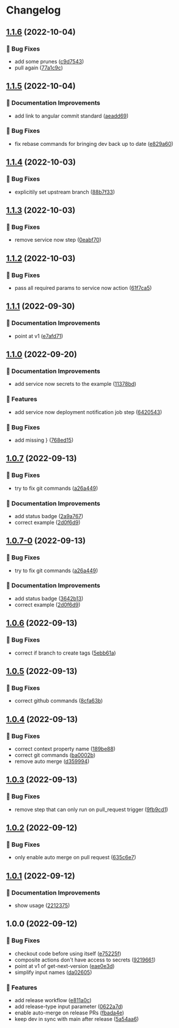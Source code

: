 # Changelog

## [1.1.6](https://github.com/agrc/release-composite-action/compare/v1.1.5...v1.1.6) (2022-10-04)


### 🐛 Bug Fixes

* add some prunes ([c9d7543](https://github.com/agrc/release-composite-action/commit/c9d7543d8672bc8c62f92df921be6d45a6bc9cdc))
* pull again ([77a1c9c](https://github.com/agrc/release-composite-action/commit/77a1c9c5750e37c1b714788d0b5e9c2a354f2135))

## [1.1.5](https://github.com/agrc/release-composite-action/compare/v1.1.4...v1.1.5) (2022-10-04)


### 📖 Documentation Improvements

* add link to angular commit standard ([aeadd69](https://github.com/agrc/release-composite-action/commit/aeadd695932d82841c6a4879d8cb8395e4092742))


### 🐛 Bug Fixes

* fix rebase commands for bringing dev back up to date ([e829a60](https://github.com/agrc/release-composite-action/commit/e829a606de079ef6d6d9c0fe8751a2687bbafacf))

## [1.1.4](https://github.com/agrc/release-composite-action/compare/v1.1.3...v1.1.4) (2022-10-03)


### 🐛 Bug Fixes

* explicitily set upstream branch ([88b7f33](https://github.com/agrc/release-composite-action/commit/88b7f33dd8cc8b55811b7ff82ec4ecbc00ab78a7))

## [1.1.3](https://github.com/agrc/release-composite-action/compare/v1.1.2...v1.1.3) (2022-10-03)


### 🐛 Bug Fixes

* remove service now step ([0eabf70](https://github.com/agrc/release-composite-action/commit/0eabf708f4228e6cd008e52fbb7a1ff5d62b5c71))

## [1.1.2](https://github.com/agrc/release-composite-action/compare/v1.1.1...v1.1.2) (2022-10-03)


### 🐛 Bug Fixes

* pass all required params to service now action ([61f7ca5](https://github.com/agrc/release-composite-action/commit/61f7ca5a710a969509380343e6e093e161a96b5a))

## [1.1.1](https://github.com/agrc/release-composite-action/compare/v1.1.0...v1.1.1) (2022-09-30)


### 📖 Documentation Improvements

* point at v1 ([e7afd71](https://github.com/agrc/release-composite-action/commit/e7afd71a88e54812d56bdc17a1b4ace1e2bc8c04))

## [1.1.0](https://github.com/agrc/release-composite-action/compare/v1.0.7...v1.1.0) (2022-09-20)


### 📖 Documentation Improvements

* add service now secrets to the example ([11378bd](https://github.com/agrc/release-composite-action/commit/11378bded0168101866169369a4cb4350c36a67a))


### 🚀 Features

* add service now deployment notification job step ([6420543](https://github.com/agrc/release-composite-action/commit/6420543d9f1cb1f81070a7a0a66f171f0549a52b))


### 🐛 Bug Fixes

* add missing } ([768ed15](https://github.com/agrc/release-composite-action/commit/768ed1549026a1a7597ab6e3b5b443c1135fd5e6))

## [1.0.7](https://github.com/agrc/release-composite-action/compare/v1.0.6...v1.0.7) (2022-09-13)


### 🐛 Bug Fixes

* try to fix git commands ([a26a449](https://github.com/agrc/release-composite-action/commit/a26a449590a5fa55804a4dacd803d65a4d988628))


### 📖 Documentation Improvements

* add status badge ([2a9a767](https://github.com/agrc/release-composite-action/commit/2a9a767271f73150c55d4fee758359a0cd5e7b28))
* correct example ([2d0f6d9](https://github.com/agrc/release-composite-action/commit/2d0f6d916fedd8c5373bc6f542f459679a8fb41e))

## [1.0.7-0](https://github.com/agrc/release-composite-action/compare/v1.0.6...v1.0.7-0) (2022-09-13)


### 🐛 Bug Fixes

* try to fix git commands ([a26a449](https://github.com/agrc/release-composite-action/commit/a26a449590a5fa55804a4dacd803d65a4d988628))


### 📖 Documentation Improvements

* add status badge ([3642b13](https://github.com/agrc/release-composite-action/commit/3642b1348cad1e37e791b7c752c493ecbe71d436))
* correct example ([2d0f6d9](https://github.com/agrc/release-composite-action/commit/2d0f6d916fedd8c5373bc6f542f459679a8fb41e))

## [1.0.6](https://github.com/agrc/release-composite-action/compare/v1.0.5...v1.0.6) (2022-09-13)


### 🐛 Bug Fixes

* correct if branch to create tags ([5ebb61a](https://github.com/agrc/release-composite-action/commit/5ebb61a4b29591103259a1648c0a2f3c55181d06))

## [1.0.5](https://github.com/agrc/release-composite-action/compare/v1.0.4...v1.0.5) (2022-09-13)


### 🐛 Bug Fixes

* correct github commands ([8cfa63b](https://github.com/agrc/release-composite-action/commit/8cfa63b9a9a41b982f9a349c00e7a371d99e12a6))

## [1.0.4](https://github.com/agrc/release-composite-action/compare/v1.0.3...v1.0.4) (2022-09-13)


### 🐛 Bug Fixes

* correct context property name ([189be88](https://github.com/agrc/release-composite-action/commit/189be88a868e2ba402be5aff1aa26f78d093f176))
* correct git commands ([ba0002b](https://github.com/agrc/release-composite-action/commit/ba0002ba00b2e7f85e7dfa67433d8edc675a04d0))
* remove auto merge ([d359994](https://github.com/agrc/release-composite-action/commit/d359994dc513329b3ae865736deb7dbbd2792709))

## [1.0.3](https://github.com/agrc/release-composite-action/compare/v1.0.2...v1.0.3) (2022-09-13)


### 🐛 Bug Fixes

* remove step that can only run on pull_request trigger ([9fb9cd1](https://github.com/agrc/release-composite-action/commit/9fb9cd167de67eb91c038631cfa2ac7592cae34a))

## [1.0.2](https://github.com/agrc/release-composite-action/compare/v1.0.1...v1.0.2) (2022-09-12)


### 🐛 Bug Fixes

* only enable auto merge on pull request ([635c6e7](https://github.com/agrc/release-composite-action/commit/635c6e70cfd4ce908f8779bb9faab92e2bcc43a7))

## [1.0.1](https://github.com/agrc/release-composite-action/compare/v1.0.0...v1.0.1) (2022-09-12)


### 📖 Documentation Improvements

* show usage ([2212375](https://github.com/agrc/release-composite-action/commit/22123754d85aed0c78b7e0ace880abd30b883c68))

## 1.0.0 (2022-09-12)


### 🐛 Bug Fixes

* checkout code before using itself ([e75225f](https://github.com/agrc/release-composite-action/commit/e75225f2f84c775827884e899e18cb97205b3031))
* composite actions don't have access to secrets ([9219661](https://github.com/agrc/release-composite-action/commit/9219661da41ff66b455d976b8ad179271890de3e))
* point at v1 of get-next-version ([eae0e3d](https://github.com/agrc/release-composite-action/commit/eae0e3de01fb7da97b993951f5a5ef7a891478b9))
* simplify input names ([da02605](https://github.com/agrc/release-composite-action/commit/da02605b87715f7a01bf5fb2fc1c42e219a4b50c))


### 🚀 Features

* add release workflow ([e811a0c](https://github.com/agrc/release-composite-action/commit/e811a0c5c401328b659fbb323492fb5433b10399))
* add release-type input parameter ([0622a7d](https://github.com/agrc/release-composite-action/commit/0622a7d0d7116e1e9f64cd00ab290cc01366a369))
* enable auto-merge on release PRs ([fbada4e](https://github.com/agrc/release-composite-action/commit/fbada4e44194a67df6131f7ea582d53656edaa2e))
* keep dev in sync with main after release ([5a54aa6](https://github.com/agrc/release-composite-action/commit/5a54aa65174da6b231aafd473d99ed7bbe4f49bd))

